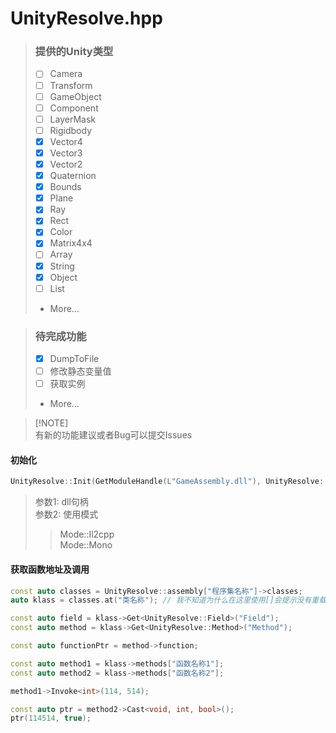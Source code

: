 # UnityResolve.hpp
> ### 提供的Unity类型
> - [ ] Camera
> - [ ] Transform
> - [ ] GameObject
> - [ ] Component
> - [ ] LayerMask
> - [ ] Rigidbody
> - [X] Vector4
> - [X] Vector3
> - [X] Vector2
> - [X] Quaternion
> - [X] Bounds
> - [X] Plane
> - [X] Ray
> - [X] Rect
> - [X] Color
> - [X] Matrix4x4
> - [ ] Array
> - [x] String
> - [x] Object
> - [ ] List
> - More...

> ### 待完成功能
> - [X] DumpToFile
> - [ ] 修改静态变量值
> - [ ] 获取实例
> - More...

> [!NOTE]\
> 有新的功能建议或者Bug可以提交Issues

#### 初始化
``` c++
UnityResolve::Init(GetModuleHandle(L"GameAssembly.dll"), UnityResolve::Mode::Il2cpp);
```
> 参数1: dll句柄 \
> 参数2: 使用模式
> > Mode::Il2cpp \
> > Mode::Mono

#### 获取函数地址及调用
``` c++
const auto classes = UnityResolve::assembly["程序集名称"]->classes;
auto klass = classes.at("类名称"); // 我不知道为什么在这里使用[]会提示没有重载 std::map<std::string, Class*> classes

const auto field = klass->Get<UnityResolve::Field>("Field");
const auto method = klass->Get<UnityResolve::Method>("Method");

const auto functionPtr = method->function;

const auto method1 = klass->methods["函数名称1"];
const auto method2 = klass->methods["函数名称2"];

method1->Invoke<int>(114, 514);

const auto ptr = method2->Cast<void, int, bool>();
ptr(114514, true);
```
